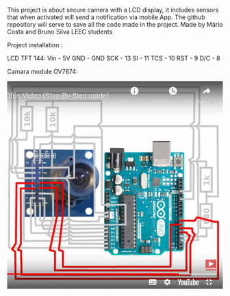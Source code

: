 This project is about secure camera with a LCD display, it includes sensors that when activated will send a notification via mobile App.
The github repository will serve to save all the code made in the project.
Made by Mário Costa and Bruno Silva
LEEC students

Project installation : 

LCD TFT 144:
  Vin - 5V
  GND - GND
  SCK - 13
  SI - 11
  TCS - 10
  RST - 9
  D/C - 8
  
Camara module OV7674:
  

<img src = "imagens/OV7670module.PNG" width = "600" >
